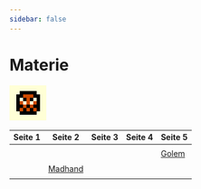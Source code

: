 ```yaml
---
sidebar: false
---
```

# Materie

![Materie](./elemental-icon.png)

| Seite 1 | Seite 2 | Seite 3 | Seite 4 | Seite 5 |
| ------- | ------- | ------- | ------- | ------- |
|         |         |         |         |         |
| | | | | [Golem](./golem/) |
|         |         |         |         |         |
| | [Madhand](./mad-hand/) | | | |
|         |         |         |         |         |